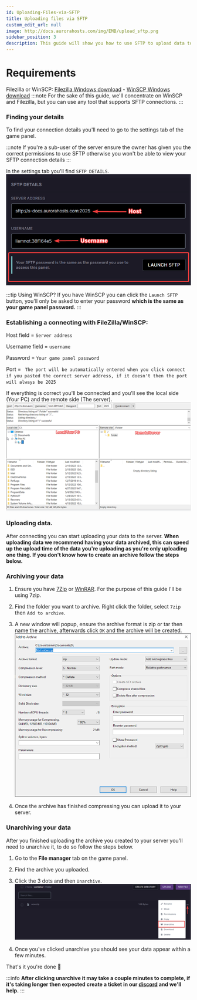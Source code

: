 ```yaml
---
id: Uploading-Files-via-SFTP
title: Uploading files via SFTP
custom_edit_url: null
image: http://docs.aurorahosts.com/img/EMB/upload_sftp.png
sidebar_position: 3
description: This guide will show you how to use SFTP to upload data to your server.
---
```


# Requirements
Filezilla or WinSCP: [Filezilla Windows download](https://download.filezilla-project.org/client/FileZilla_3.59.0_win64_sponsored-setup.exe) - [WinSCP Windows download](https://winscp.net/download/WinSCP-5.19.6-Setup.exe)
:::note
For the sake of this guide, we'll concentrate on WinSCP and Filezilla, but you can use any tool that supports SFTP connections.
:::
### Finding your details
To find your connection details you'll need to go to the settings tab of the game panel.

:::note
If you're a sub-user of the server ensure the owner has given you the correct permissions to use SFTP otherwise you won't be able to view your SFTP connection details
:::

In the settings tab you'll find `SFTP DETAILS`.
![SFTP DETAILS](../../images/Game_servers/SFTP/SFTP_Details.png)

:::tip Using WinSCP?
If you have WinSCP you can click the `Launch SFTP` button, you'll only be asked to enter your password **which is the same as your game panel password.** 
:::

### Establishing a connecting with FileZilla/WinSCP:

Host field = `Server address`

Username field = `username`

Password = `Your game panel password`

Port = ` The port will be automatically entered when you click connect if you pasted the correct server address, if it doesn't then the port will always be 2025`

If everything is correct you'll be connected and you'll see the local side (Your PC) and the remote side (The server).
![SFTP_Filezilla](../../images/Game_servers/SFTP/SFTP_filezilla.png)

### Uploading data.

After connecting you can start uploading your data to the server. **When uploading data we recommend having your data archived, this can speed up the upload time of the data you're uploading as you're only uploading one thing. If you don't know how to create an archive follow the steps below.**

### Archiving your data

1. Ensure you have [7Zip](https://www.7-zip.org/download.html) or [WinRAR](https://www.win-rar.com/download.html?&L=0). For the purpose of this guide I'll be using 7zip.

2. Find the folder you want to archive. Right click the folder, select `7zip` then `Add to archive`.

3. A new window will popup, ensure the archive format is zip or tar then name the archive, afterwards click `OK` and the archive will be created.
![Add to archive](../../images/Game_servers/SFTP/Archive_details.png)

4. Once the archive has finished compressing you can upload it to your server.

### Unarchiving your data

After you finished uploading the archive you created to your server you'll need to unarchive it, to do so follow the steps below.

1. Go to the **File manager** tab on the game panel.

2. Find the archive you uploaded.

3. Click the 3 dots and then `Unarchive`.
![Unarchiving](../../images/Game_servers/SFTP/Unarchiving.png)

4. Once you've clicked unarchive you should see your data appear within a few minutes.

That's it you're done 🙂

:::info
**After clicking unarchive it may take a couple minutes to complete, if it's taking longer then expected create a ticket in our [discord](https://discord.gg/XxHx6PxwNn) and we'll help.**
:::